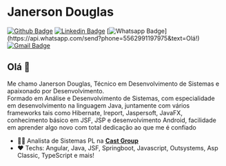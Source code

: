 # Janerson Douglas

[![Github Badge](https://img.shields.io/badge/-Github-000?style=flat-square&logo=Github&logoColor=white&link=https://github.com/janerson)](https://github.com/janerson)
[![Linkedin Badge](https://img.shields.io/badge/-LinkedIn-blue?style=flat-square&logo=Linkedin&logoColor=white&link=https://www.linkedin.com/in/janerson-douglas/)](https://www.linkedin.com/in/janerson-douglas/)
[![Whatsapp Badge](https://img.shields.io/badge/-Whatsapp-4CA143?style=flat-square&labelColor=4CA143&logo=whatsapp&logoColor=white&link=https://api.whatsapp.com/send?phone=5562991197975&text=Olá!)](https://api.whatsapp.com/send?phone=5562991197975&text=Olá!)
[![Gmail Badge](https://img.shields.io/badge/-Gmail-c14438?style=flat-square&logo=Gmail&logoColor=white&link=mailto:douglas.janerson@gmail.com)](mailto:douglas.janerson@gmail.com)

## Olá 👋

Me chamo Janerson Douglas, Técnico em Desenvolvimento de Sistemas e apaixonado por Desenvolvimento.  
Formado em Análise e Desenvolvimento de Sistemas, com especialidade em desenvolvimento na linguagem Java, juntamente com vários frameworks tais como Hibernate, Ireport, Jaspersoft, JavaFX, conhecimento básico em JSF, JSP e desenvolvimento Android, facilidade em aprender algo novo com total dedicação ao que me é confiado

- :office_worker: Analista de Sistemas PL na **[Cast Group](https://www.castgroup.com.br/pt/)**
- :heart: Techs: Angular, Java, JSF, Springboot, Javascript, Outsystems, Asp Classic, TypeScript e mais!



<!--
**Janerson/janerson** is a ✨ _special_ ✨ repository because its `README.md` (this file) appears on your GitHub profile.

Here are some ideas to get you started:

- 🔭 I’m currently working on ...
- 🌱 I’m currently learning ...
- 👯 I’m looking to collaborate on ...
- 🤔 I’m looking for help with ...
- 💬 Ask me about ...
- 📫 How to reach me: ...
- 😄 Pronouns: ...
- ⚡ Fun fact: ...
-->
